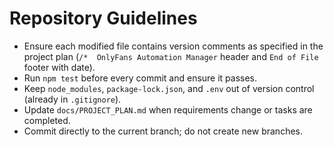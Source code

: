 # Repository Guidelines

- Ensure each modified file contains version comments as specified in the project plan (`/*  OnlyFans Automation Manager` header and `End of File` footer with date).
- Run `npm test` before every commit and ensure it passes.
- Keep `node_modules`, `package-lock.json`, and `.env` out of version control (already in `.gitignore`).
- Update `docs/PROJECT_PLAN.md` when requirements change or tasks are completed.
- Commit directly to the current branch; do not create new branches.
